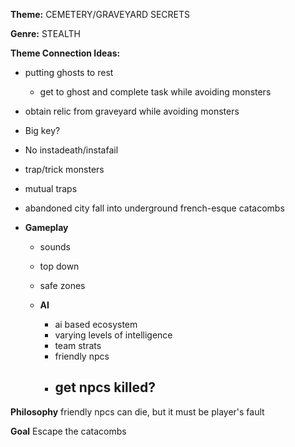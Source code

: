 **Theme:** CEMETERY/GRAVEYARD SECRETS

**Genre:** STEALTH

**Theme Connection Ideas:**
- putting ghosts to rest
	- get to ghost and complete task while avoiding monsters
- obtain relic from graveyard while avoiding monsters
- Big key? 
- No instadeath/instafail
- trap/trick monsters
- mutual traps
- abandoned city fall into underground french-esque catacombs

- **Gameplay**
	- sounds
	- top down
	- safe zones
	
	 - **AI**
		- ai based ecosystem
		- varying levels of intelligence
		- team strats
		- friendly npcs
		- get npcs killed?
			- 

**Philosophy**
friendly npcs can die, but it must be player's fault 

**Goal**
Escape the catacombs

